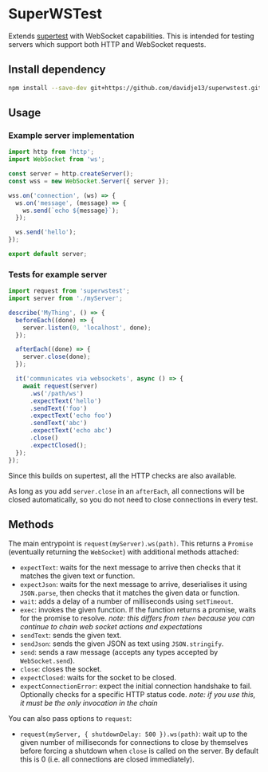 # SuperWSTest

Extends [supertest](https://github.com/visionmedia/supertest) with
WebSocket capabilities. This is intended for testing servers which
support both HTTP and WebSocket requests.

## Install dependency

```bash
npm install --save-dev git+https://github.com/davidje13/superwstest.git#semver:^1.0.11
```

## Usage

### Example server implementation

```javascript
import http from 'http';
import WebSocket from 'ws';

const server = http.createServer();
const wss = new WebSocket.Server({ server });

wss.on('connection', (ws) => {
  ws.on('message', (message) => {
    ws.send(`echo ${message}`);
  });

  ws.send('hello');
});

export default server;
```

### Tests for example server

```javascript
import request from 'superwstest';
import server from './myServer';

describe('MyThing', () => {
  beforeEach((done) => {
    server.listen(0, 'localhost', done);
  });

  afterEach((done) => {
    server.close(done);
  });

  it('communicates via websockets', async () => {
    await request(server)
      .ws('/path/ws')
      .expectText('hello')
      .sendText('foo')
      .expectText('echo foo')
      .sendText('abc')
      .expectText('echo abc')
      .close()
      .expectClosed();
  });
});
```

Since this builds on supertest, all the HTTP checks are also available.

As long as you add `server.close` in an `afterEach`, all connections
will be closed automatically, so you do not need to close connections
in every test.

## Methods

The main entrypoint is `request(myServer).ws(path)`. This returns a
`Promise` (eventually returning the `WebSocket`) with additional
methods attached:

- `expectText`: waits for the next message to arrive then checks that
  it matches the given text or function.
- `expectJson`: waits for the next message to arrive, deserialises it
  using `JSON.parse`, then checks that it matches the given data or
  function.
- `wait`: adds a delay of a number of milliseconds using `setTimeout`.
- `exec`: invokes the given function. If the function returns a
  promise, waits for the promise to resolve.
  *note: this differs from `then` because you can continue to chain
  web socket actions and expectations*
- `sendText`: sends the given text.
- `sendJson`: sends the given JSON as text using `JSON.stringify`.
- `send`: sends a raw message (accepts any types accepted by
  `WebSocket.send`).
- `close`: closes the socket.
- `expectClosed`: waits for the socket to be closed.
- `expectConnectionError`: expect the initial connection handshake to
  fail. Optionally checks for a specific HTTP status code.
  *note: if you use this, it must be the only invocation in the chain*

You can also pass options to `request`:

- `request(myServer, { shutdownDelay: 500 }).ws(path)`: wait up to
  the given number of milliseconds for connections to close by
  themselves before forcing a shutdown when `close` is called on the
  server. By default this is 0 (i.e. all connections are closed
  immediately).
